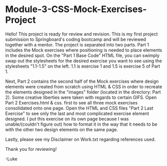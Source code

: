 # Module-3-CSS-Mock-Exercises-Project
Hello! This project is ready for review and revision. This is my first project submission to Springboard's coding bootcamp and will be reviewed together with a mentor. The project is separated into two parts. Part 1 includes the Mock exercises where positioning is needed to place elements in the desired spot. On the "Part 1 Base Code" HTML file, you can swimply swap out the stylesheets for the desired exercise you want to see using the stylesheets "1.1-1.5" on the left. 
1.1 is exercise 1 and 1.5 is exercise 5 of Part 1. 

Next, Part 2 contains the second half of the Mock exercises where design elements were created from scratch using HTML & CSS in order to recreate the elements designed in the "images" folder (located in the directory: Part 2). Some creative liberties were taken with regards to certain GIFS. Open Part 2 Exercises.html & css. first to see all three mock exercises consolidated onto one page. Open the HTML and CSS files "Part 2 Last Exercise" to see only the last and most complicated exercise element designed. I put this exercise on its own page because I was unable/(couldn't figure out) how to format it in the way that it needs to be with the other two design elements on the same page. 

Lastly, please see my Disclaimer on Work.txt regarding references used. 

Thank you for reviewing!

-Luke
